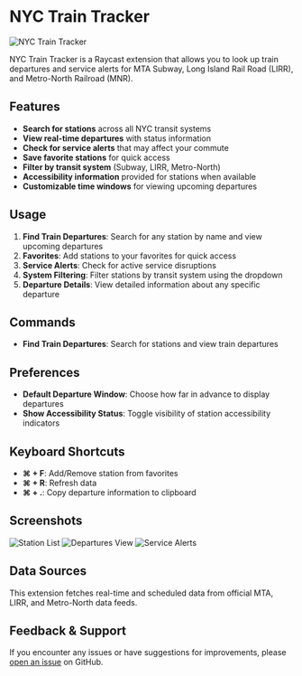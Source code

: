 # NYC Train Tracker

![NYC Train Tracker](metadata/nyc-train-tracker-hero.png)

NYC Train Tracker is a Raycast extension that allows you to look up train departures and service alerts for MTA Subway, Long Island Rail Road (LIRR), and Metro-North Railroad (MNR).

## Features

- **Search for stations** across all NYC transit systems
- **View real-time departures** with status information
- **Check for service alerts** that may affect your commute
- **Save favorite stations** for quick access
- **Filter by transit system** (Subway, LIRR, Metro-North)
- **Accessibility information** provided for stations when available
- **Customizable time windows** for viewing upcoming departures

## Usage

1. **Find Train Departures**: Search for any station by name and view upcoming departures
2. **Favorites**: Add stations to your favorites for quick access
3. **Service Alerts**: Check for active service disruptions
4. **System Filtering**: Filter stations by transit system using the dropdown
5. **Departure Details**: View detailed information about any specific departure

## Commands

- **Find Train Departures**: Search for stations and view train departures

## Preferences

- **Default Departure Window**: Choose how far in advance to display departures
- **Show Accessibility Status**: Toggle visibility of station accessibility indicators

## Keyboard Shortcuts

- **⌘ + F**: Add/Remove station from favorites
- **⌘ + R**: Refresh data
- **⌘ + .**: Copy departure information to clipboard

## Screenshots

![Station List](metadata/screenshot-stations.png)
![Departures View](metadata/screenshot-departures.png)
![Service Alerts](metadata/screenshot-alerts.png)

## Data Sources

This extension fetches real-time and scheduled data from official MTA, LIRR, and Metro-North data feeds.

## Feedback & Support

If you encounter any issues or have suggestions for improvements, please [open an issue](https://github.com/kcole93/nyc-train-tracker-raycast/issues) on GitHub.
